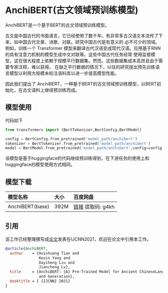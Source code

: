 

# AnchiBERT(古文领域预训练模型)


AnchiBERT是一个基于BERT的古文领域预训练模型。

古文是中国古代的书面语言，它已经使用了数千年。有非常多古汉语文本流传了下来，如中国古代文章、诗歌、对联。研究中国古代是有意义的
必不可少的领域。例如，训练一个 Transformer 模型来翻译古代汉语变成现代汉语。应用基于RNN的具有注意力机制的模型生成中文对联等。这些中国古代任务经常
使用监督模型，这在很大程度上依赖于规模平行数据集。然而，这些数据集成本高昂且由于需要专家注释，难以获得。
在缺乏平行数据的情况下，以往的研究提出预先训练语言模型以利用大规模未标注语料库以进一步提高模型性能。

因此我们提出了 AnchiBERT，一种基于BERT的古文领域预训练模型，以BERT初始化，在古文语料上继续预训练而成。


## 模型使用
代码如下
```python
from transformers import (BertTokenizer,BertConfig,BertModel)

config = BertConfig.from_pretrained('model_path/anchibert')
tokenizer = BertTokenizer.from_pretrained('model_path/anchibert')
model = BertModel.from_pretrained('model_path/anchibert',config=config)
```
该模型是基于huggingface的代码继续预训练得到，在下游任务的使用上和huggingface的模型使用方式相同。

## 模型下载


| 模型名称 | 大小 | 百度网盘 |
| :-----  | :-- | :------ |
| AnchiBERT(base) | 392M | [链接](https://pan.baidu.com/s/1FUiYUnE2u721x-tpmt3q1w) 提取码: g4kh |


## 引用
该工作已经整理撰写成[论文](https://arxiv.org/abs/2009.11473)发表在IJCNN2021，欢迎在论文中引用本工作。
```bibtex
@article{AnchiBERT,
  author    = {Huishuang Tian and
               Kexin Yang and
               Dayiheng Liu and
               Jiancheng Lv},
  title     = {AnchiBERT: {A} Pre-Trained Model for Ancient ChineseLanguage Understanding
               and Generation},
  booktitle = { {IJCNN} 2021}
}
```


